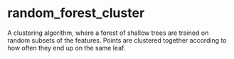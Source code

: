 # random_forest_cluster
A clustering algorithm, where a forest of shallow trees are trained on random subsets of the features. Points are clustered together according to how often they end up on the same leaf.
